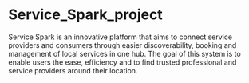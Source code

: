 # Service_Spark_project
Service Spark is an innovative platform that aims to connect service providers and consumers through easier discoverability, booking and management of local services in one hub. The goal of this system is to enable users the ease, efficiency and to find trusted professional and service providers around their location. 
